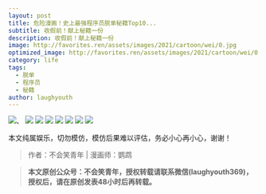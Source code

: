 ```yaml
---
layout: post
title: 危险漫画！史上最强程序员脱单秘籍Top10...
subtitle: 收假前！献上秘籍一份
description: 收假前！献上秘籍一份
image: http://favorites.ren/assets/images/2021/cartoon/wei/0.jpg
optimized_image: http://favorites.ren/assets/images/2021/cartoon/wei/0.jpg
category: life
tags:
  - 脱单
  - 程序员
  - 秘籍
author: laughyouth
---
```


![](http://favorites.ren/assets/images/2021/cartoon/wei/640.jpg)、
![](http://favorites.ren/assets/images/2021/cartoon/wei/640-1.jpg)
![](http://favorites.ren/assets/images/2021/cartoon/wei/640-2.jpg)
![](http://favorites.ren/assets/images/2021/cartoon/wei/640-3.jpg)
![](http://favorites.ren/assets/images/2021/cartoon/wei/640-4.jpg)
![](http://favorites.ren/assets/images/2021/cartoon/wei/640-5.jpg)
![](http://favorites.ren/assets/images/2021/cartoon/wei/640-6.jpg)
![](http://favorites.ren/assets/images/2021/cartoon/wei/640-7.jpg)


本文纯属娱乐，切勿模仿，模仿后果难以评估，务必小心再小心，谢谢！

>作者：不会笑青年 | 漫画师：鹦鹉

>**本文原创公众号：不会笑青年，授权转载请联系微信(laughyouth369)，授权后，请在原创发表48小时后再转载。**
